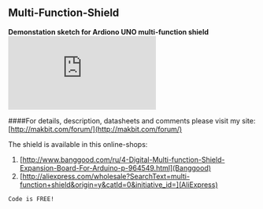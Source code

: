 ## Multi-Function-Shield
**Demonstation sketch for Ardiono UNO multi-function shield**
![Shield image](http://makbit.com/forum/download/file.php?id=77)

####For details, description, datasheets and comments please visit my site: [http://makbit.com/forum/](http://makbit.com/forum/)

The shield is available in this online-shops:
1. [http://www.banggood.com/ru/4-Digital-Multi-function-Shield-Expansion-Board-For-Arduino-p-964549.html](Banggood)
2. [http://aliexpress.com/wholesale?SearchText=multi-function+shield&origin=y&catId=0&initiative_id=](AliExpress)

```
Code is FREE!
```
